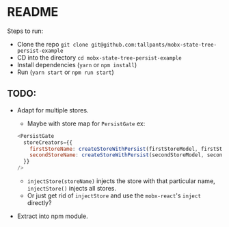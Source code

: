 # README

Steps to run:

- Clone the repo `git clone git@github.com:tallpants/mobx-state-tree-persist-example`
- CD into the directory `cd mobx-state-tree-persist-example`
- Install dependencies (`yarn` or `npm install`)
- Run (`yarn start` or `npm run start`)

## TODO:

- Adapt for multiple stores.

  - Maybe with store map for `PersistGate` ex:

  ```js
  <PersistGate
    storeCreators={{
      firstStoreName: createStoreWithPersist(firstStoreModel, firstStoreDefaultState),
      secondStoreName: createStoreWithPersist(secondStoreModel, secondStoreDefaultState),
    }}
  />
  ```

  - `injectStore(storeName)` injects the store with that particular name, `injectStore()` injects all stores.
  - Or just get rid of `injectStore` and use the `mobx-react`'s `inject` directly?

- Extract into npm module.
